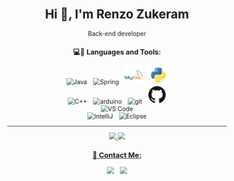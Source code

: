 <div align="center">
<h1>Hi 👋, I'm Renzo Zukeram</h1>
<p>Back-end developer</p>
<h3><font size="3">💻🧰 Languages and Tools:</font></h3>
<p style="position: static;"> 
    <img alt="Java" height="42px" width="42px" style="padding-right:10px;" src="https://cdn.jsdelivr.net/gh/devicons/devicon/icons/java/java-original.svg"/>
    <img alt="Spring" height="42px" width="42px" style="padding-right:10px;" src="https://cdn.jsdelivr.net/gh/devicons/devicon/icons/spring/spring-original.svg"/>
    <img alt="mysql" width="42px" height="42px" style="padding-right:10px;" src="https://raw.githubusercontent.com/devicons/devicon/master/icons/mysql/mysql-original-wordmark.svg" />
    <img alt="python" width="42px" height="42px" src="https://raw.githubusercontent.com/devicons/devicon/master/icons/python/python-original.svg" />
<br>
    <img alt="C++" width="42px" height="42px" style="padding-right:10px;" src="https://user-images.githubusercontent.com/42747200/46140125-da084900-c26d-11e8-8ea7-c45ae6306309.png"/>
    <img alt="arduino" width="42px" height="42px" style="padding-right:10px;" src="https://cdn.icon-icons.com/icons2/2699/PNG/512/arduino_logo_icon_170518.png"/>
    <img alt="git" width="42px" height="42px" style="padding-right:10px;" src="https://www.vectorlogo.zone/logos/git-scm/git-scm-icon.svg"/>
    <img alt="git-hub" width="42px" height="42px"  src="https://raw.githubusercontent.com/devicons/devicon/1119b9f84c0290e0f0b38982099a2bd027a48bf1/icons/github/github-original.svg"/>
<br>
    <img alt="VS Code" src="https://img.shields.io/badge/Visual_Studio_Code-0078D4?style=for-the-badge&logo=visual%20studio%20code&logoColor=white"/>
<br>
    <img alt="IntelliJ" style="padding-right:10px;" src="https://img.shields.io/badge/IntelliJ_IDEA-000000.svg?style=for-the-badge&logo=intellij-idea&logoColor=white"/>
    <img alt="Eclipse" src="https://img.shields.io/badge/Eclipse-2C2255?style=for-the-badge&logo=eclipse&logoColor=white"/>
</p>
    
 ---
<div>
<a href="https://github.com/renzozuk">
    <img height="165em" src="https://github-readme-stats.vercel.app/api/top-langs/?username=renzozuk&layout=compact&langs_count=7&theme=chartreuse-dark&title_color=ffffff"/>
    <img height="165em" src="https://github-readme-stats.vercel.app/api?username=renzozuk&show_icons=true&theme=chartreuse-dark&title_color=ffffff&include_all_commits=true&count_private=false"/>
</div>

 <div>
    <h3>📩 Contact Me:</h3>
    <a href = "mailto:contact.renzo.zukeram@gmail.com"><img style="padding-right:10px;" src="https://img.shields.io/badge/Gmail-D14836?style=for-the-badge&logo=gmail&logoColor=white" target="_blank"></a>
    <a href="https://br.linkedin.com/in/renzo-zukeram-348437231" target="_blank"><img src="https://img.shields.io/badge/-LinkedIn-%230077B5?style=for-the-badge&logo=linkedin&logoColor=white" target="_blank"></a>  
 </div>
</div>
